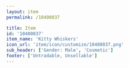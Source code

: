 ```yaml
---
layout: item
permalink: /10400037

title: Item
id: '10400037'
item_name: 'Kitty Whiskers'
icon_url: 'item/icon/customize/10400037.png'
sub_header: ['Gender: Male', 'Cosmetic']
footer: ['Untradable, Unsellable']
---
```

